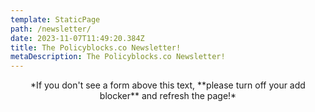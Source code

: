 ```yaml
---
template: StaticPage
path: /newsletter/
date: 2023-11-07T11:49:20.384Z
title: The Policyblocks.co Newsletter!
metaDescription: The Policyblocks.co Newsletter!
---
```

<div style="text-align: center" class="sender-form-field" data-sender-form-id="8ac0198aff6d55329mF"></div>

<div style="text-align: center">*If you don't see a form above this text, **please turn off your add blocker** and refresh the page!*</div>